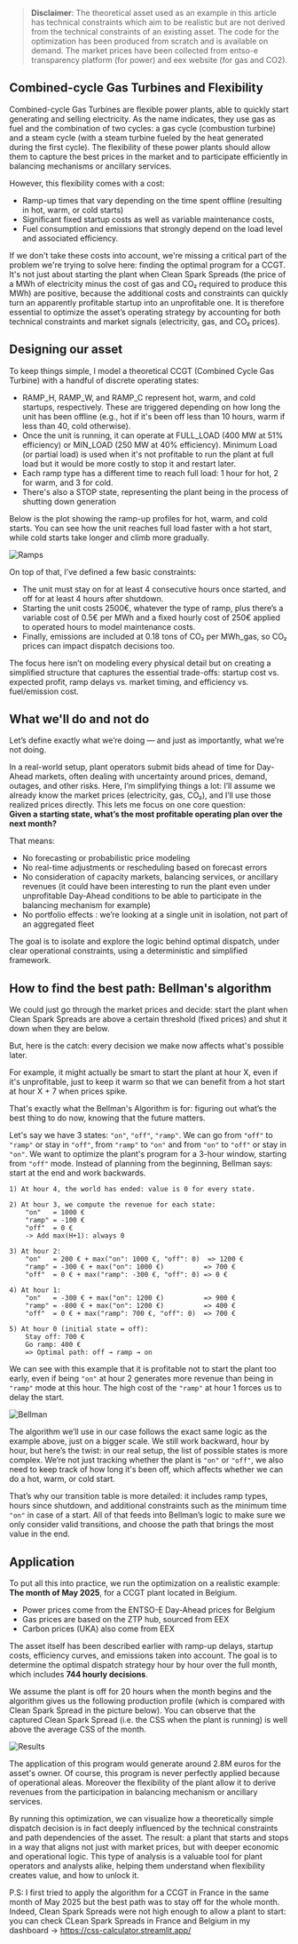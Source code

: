 > **Disclaimer**: The theoretical asset used as an example in this article has technical constraints which aim to be realistic but are not derived from the technical constraints of an existing asset. The code for the optimization has been produced from scratch and is available on demand. The market prices have been collected from entso-e transparency platform (for power) and eex website (for gas and CO2).


## Combined-cycle Gas Turbines and Flexibility

Combined-cycle Gas Turbines are flexible power plants, able to quickly start generating and selling electricity. As the name indicates, they use gas as fuel and the combination of two cycles: a gas cycle (combustion turbine) and a steam cycle (with a steam turbine fueled by the heat generated during the first cycle). The flexibility of these power plants should allow them to capture the best prices in the market and to participate efficiently in balancing mechanisms or ancillary services.

However, this flexibility comes with a cost:  
- Ramp-up times that vary depending on the time spent offline (resulting in hot, warm, or cold starts)  
- Significant fixed startup costs as well as variable maintenance costs,  
- Fuel consumption and emissions that strongly depend on the load level and associated efficiency.

If we don't take these costs into account, we're missing a critical part of the problem we're trying to solve here: finding the optimal program for a CCGT. It's not just about starting the plant when Clean Spark Spreads (the price of a MWh of electricity minus the cost of gas and CO₂ required to produce this MWh) are positive, because the additional costs and constraints can quickly turn an apparently profitable startup into an unprofitable one. It is therefore essential to optimize the asset’s operating strategy by accounting for both technical constraints and market signals (electricity, gas, and CO₂ prices).


## Designing our asset

To keep things simple, I model a theoretical CCGT (Combined Cycle Gas Turbine) with a handful of discrete operating states:  
- RAMP_H, RAMP_W, and RAMP_C represent hot, warm, and cold startups, respectively. These are triggered depending on how long the unit has been offline (e.g., hot if it's been off less than 10 hours, warm if less than 40, cold otherwise).
- Once the unit is running, it can operate at FULL_LOAD (400 MW at 51% efficiency) or MIN_LOAD (250 MW at 40% efficiency). Minimum Load (or partial load) is used when it's not profitable to run the plant at full load but it would be more costly to stop it and restart later.
- Each ramp type has a different time to reach full load: 1 hour for hot, 2 for warm, and 3 for cold.  
- There's also a STOP state, representing the plant being in the process of shutting down generation  

Below is the plot showing the ramp-up profiles for hot, warm, and cold starts. You can see how the unit reaches full load faster with a hot start, while cold starts take longer and climb more gradually.

![Ramps](../images/2025-06-03-rampups.png)

On top of that, I’ve defined a few basic constraints:  
- The unit must stay on for at least 4 consecutive hours once started, and off for at least 4 hours after shutdown.  
- Starting the unit costs 2500€, whatever the type of ramp, plus there’s a variable cost of 0.5€ per MWh and a fixed hourly cost of 250€ applied to operated hours to model maintenance costs.  
- Finally, emissions are included at 0.18 tons of CO₂ per MWh_gas, so CO₂ prices can impact dispatch decisions too.

The focus here isn’t on modeling every physical detail but on creating a simplified structure that captures the essential trade-offs: startup cost vs. expected profit, ramp delays vs. market timing, and efficiency vs. fuel/emission cost.


## What we'll do and not do

Let’s define exactly what we’re doing — and just as importantly, what we’re not doing.

In a real-world setup, plant operators submit bids ahead of time for Day-Ahead markets, often dealing with uncertainty around prices, demand, outages, and other risks. Here, I’m simplifying things a lot: I’ll assume we already know the market prices (electricity, gas, CO₂), and I’ll use those realized prices directly. This lets me focus on one core question:  
**Given a starting state, what’s the most profitable operating plan over the next month?**

That means:  
- No forecasting or probabilistic price modeling  
- No real-time adjustments or rescheduling based on forecast errors
- No consideration of capacity markets, balancing services, or ancillary revenues (it could have been interesting to run the plant even under unprofitable Day-Ahead conditions to be able to participate in the balancing mechanism for example)  
- No portfolio effects : we’re looking at a single unit in isolation, not part of an aggregated fleet

The goal is to isolate and explore the logic behind optimal dispatch, under clear operational constraints, using a deterministic and simplified framework.


## How to find the best path: Bellman's algorithm

We could just go through the market prices and decide: start the plant when Clean Spark Spreads are above a certain threshold (fixed prices) and shut it down when they are below.

But, here is the catch: every decision we make now affects what's possible later.

For example, it might actually be smart to start the plant at hour X, even if it's unprofitable, just to keep it warm so that we can benefit from a hot start at hour X + 7 when prices spike.

That's exactly what the Bellman's Algorithm is for: figuring out what’s the best thing to do now, knowing that the future matters.

Let's say we have 3 states: `"on"`, `"off"`, `"ramp"`. We can go from `"off"` to `"ramp"` or stay in `"off"`, from `"ramp"` to `"on"` and from `"on"` to `"off"` or stay in `"on"`. We want to optimize the plant's program for a 3-hour window, starting from `"off"` mode. Instead of planning from the beginning, Bellman says: start at the end and work backwards.

```
1) At hour 4, the world has ended: value is 0 for every state.

2) At hour 3, we compute the revenue for each state:
    "on"   = 1000 €
    "ramp" = -100 €
    "off"  = 0 €
    -> Add max(H+1): always 0

3) At hour 2:
    "on"   = 200 € + max("on": 1000 €, "off": 0)  => 1200 €
    "ramp" = -300 € + max("on": 1000 €)          => 700 €
    "off"  = 0 € + max("ramp": -300 €, "off": 0) => 0 €

4) At hour 1:
    "on"   = -300 € + max("on": 1200 €)          => 900 €
    "ramp" = -800 € + max("on": 1200 €)          => 400 €
    "off"  = 0 € + max("ramp": 700 €, "off": 0)  => 700 €

5) At hour 0 (initial state = off):
    Stay off: 700 €
    Go ramp: 400 €
    => Optimal path: off → ramp → on
```

We can see with this example that it is profitable not to start the plant too early, even if being `"on"` at hour 2 generates more revenue than being in `"ramp"` mode at this hour. The high cost of the `"ramp"` at hour 1 forces us to delay the start.

![Bellman](../images/2025-06-03-bellman-example.png)

The algorithm we’ll use in our case follows the exact same logic as the example above, just on a bigger scale. We still work backward, hour by hour, but here’s the twist: in our real setup, the list of possible states is more complex.  We’re not just tracking whether the plant is `"on"` or `"off"`, we also need to keep track of how long it's been off, which affects whether we can do a hot, warm, or cold start.

That’s why our transition table is more detailed: it includes ramp types, hours since shutdown, and additional constraints such as the minimum time `"on"` in case of a start. All of that feeds into Bellman’s logic to make sure we only consider valid transitions, and choose the path that brings the most value in the end.


## Application

To put all this into practice, we run the optimization on a realistic example: **The month of May 2025**, for a CCGT plant located in Belgium.  
- Power prices come from the ENTSO-E Day-Ahead prices for Belgium  
- Gas prices are based on the ZTP hub, sourced from EEX  
- Carbon prices (UKA) also come from EEX

The asset itself has been described earlier with ramp-up delays, startup costs, efficiency curves, and emissions taken into account. The goal is to determine the optimal dispatch strategy hour by hour over the full month, which includes **744 hourly decisions**.

We assume the plant is off for 20 hours when the month begins and the algorithm gives us the following production profile (which is compared with Clean Spark Spread in the picture below). You can observe that the captured Clean Spark Spread (i.e. the CSS when the plant is running) is well above the average CSS of the month.

![Results](../images/2025-06-03-results-bellman.png)

The application of this program would generate around 2.8M euros for the asset's owner. Of course, this program is never perfectly applied because of operational aleas. Moreover the flexibility of the plant allow it to derive revenues from the participation in balancing mechanism or ancillary services.

By running this optimization, we can visualize how a theoretically simple dispatch decision is in fact deeply influenced by the technical constraints and path dependencies of the asset. The result: a plant that starts and stops in a way that aligns not just with market prices, but with deeper economic and operational logic. This type of analysis is a valuable tool for plant operators and analysts alike, helping them understand when flexibility creates value, and how to unlock it.

P.S: I first tried to apply the algorithm for a CCGT in France in the same month of May 2025 but the best path was to stay off for the whole month. Indeed, Clean Spark Spreads were not high enough to allow a plant to start: you can check CLean Spark Spreads in France and Belgium in my dashboard -> https://css-calculator.streamlit.app/
